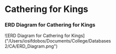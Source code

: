 # Cathering for Kings

### ERD Diagram for Cathering for Kings

![ERD Diagram for Cathering for Kings]("/Users/iosifdobos/Documents/College/Databases 2/CA/ERD_Diagram.png")
